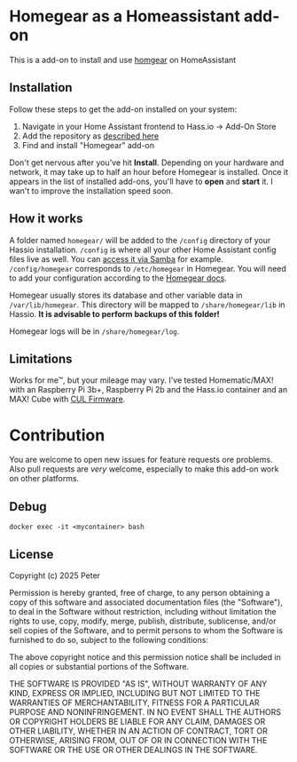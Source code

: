 # Homegear as a Homeassistant add-on

This is a add-on to install and use [homgear](https://homegear.eu/) on HomeAssistant


## Installation

Follow these steps to get the add-on installed on your system:

1. Navigate in your Home Assistant frontend to Hass.io -> Add-On Store
2. Add the repository as [described here](https://home-assistant.io/hassio/installing_third_party_addons/)
3. Find and install "Homegear" add-on

Don't get nervous after you've hit **Install**. Depending on your hardware and network, it may take up to half an hour before Homegear is installed. Once it appears in the list of installed add-ons, you'll have to **open** and **start** it. I wan't to improve the installation speed soon.

## How it works

A folder named `homegear/` will be added to the `/config` directory of your Hassio installation. `/config` is where all your other Home Assistant config files live as well. You can [access it via Samba](https://home-assistant.io/addons/samba/) for example. `/config/homegear` corresponds to `/etc/homegear` in Homegear. You will need to add your configuration according to the [Homegear docs](https://doc.homegear.eu/homegear/configuration.html).

Homegear usually stores its database and other variable data in `/var/lib/homegear`. This directory will be mapped to `/share/homegear/lib` in Hassio. **It is advisable to perform backups of this folder!**

Homegear logs will be in `/share/homegear/log`.


## Limitations

Works for me™, but your mileage may vary. I've tested Homematic/MAX! with an Raspberry Pi 3b+, Raspberry Pi 2b and the Hass.io container and an MAX! Cube with [CUL Firmware](https://community.home-assistant.io/t/converting-a-max-cube-to-cul-cun-to-use-with-home-assistant/74218).


# Contribution

You are welcome to open new issues for feature requests ore problems. Also pull requests are *very* welcome, especially to make this add-on work on other platforms.

## Debug

```
docker exec -it <mycontainer> bash
```

## License

Copyright (c) 2025 Peter

Permission is hereby granted, free of charge, to any person obtaining
a copy of this software and associated documentation files (the
"Software"), to deal in the Software without restriction, including
without limitation the rights to use, copy, modify, merge, publish,
distribute, sublicense, and/or sell copies of the Software, and to
permit persons to whom the Software is furnished to do so, subject to
the following conditions:

The above copyright notice and this permission notice shall be
included in all copies or substantial portions of the Software.

THE SOFTWARE IS PROVIDED "AS IS", WITHOUT WARRANTY OF ANY KIND,
EXPRESS OR IMPLIED, INCLUDING BUT NOT LIMITED TO THE WARRANTIES OF
MERCHANTABILITY, FITNESS FOR A PARTICULAR PURPOSE AND
NONINFRINGEMENT. IN NO EVENT SHALL THE AUTHORS OR COPYRIGHT HOLDERS BE
LIABLE FOR ANY CLAIM, DAMAGES OR OTHER LIABILITY, WHETHER IN AN ACTION
OF CONTRACT, TORT OR OTHERWISE, ARISING FROM, OUT OF OR IN CONNECTION
WITH THE SOFTWARE OR THE USE OR OTHER DEALINGS IN THE SOFTWARE.
